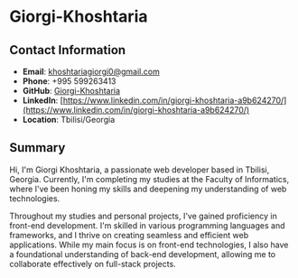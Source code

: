 # Giorgi-Khoshtaria

## Contact Information

- **Email**: khoshtariagiorgi0@gmail.com
- **Phone**: +995 599263413
- **GitHub**: [Giorgi-Khoshtaria](https://github.com/Giorgi-Khoshtaria)
- **LinkedIn**: [https://www.linkedin.com/in/giorgi-khoshtaria-a9b624270/](https://www.linkedin.com/in/giorgi-khoshtaria-a9b624270/)
- **Location**: Tbilisi/Georgia

## Summary

Hi, I'm Giorgi Khoshtaria, a passionate web developer based in Tbilisi, Georgia. Currently, I'm completing my studies at the Faculty of Informatics, where I've been honing my skills and deepening my understanding of web technologies.

Throughout my studies and personal projects, I've gained proficiency in front-end development. I'm skilled in various programming languages and frameworks, and I thrive on creating seamless and efficient web applications. While my main focus is on front-end technologies, I also have a foundational understanding of back-end development, allowing me to collaborate effectively on full-stack projects.
